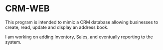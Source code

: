 # CRM-WEB

This program is intended to mimic a CRM database allowing businesses to create, read, update and display an address book.

I am working on adding Inventory, Sales, and eventually reporting to the system.
